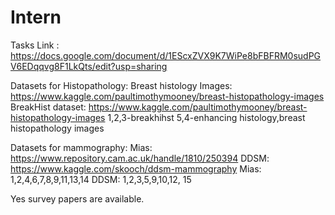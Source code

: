 # Intern
Tasks Link : https://docs.google.com/document/d/1EScxZVX9K7WiPe8bFBFRM0sudPGV6EDqqvg8F1LkQts/edit?usp=sharing

Datasets for Histopathology:
Breast histology Images: https://www.kaggle.com/paultimothymooney/breast-histopathology-images
BreakHist dataset: https://www.kaggle.com/paultimothymooney/breast-histopathology-images
1,2,3-breakhihst
5,4-enhancing histology,breast histopathology images

Datasets for mammography:
Mias: https://www.repository.cam.ac.uk/handle/1810/250394
DDSM: https://www.kaggle.com/skooch/ddsm-mammography
Mias: 1,2,4,6,7,8,9,11,13,14
DDSM: 1,2,3,5,9,10,12, 15

Yes survey papers are available.

